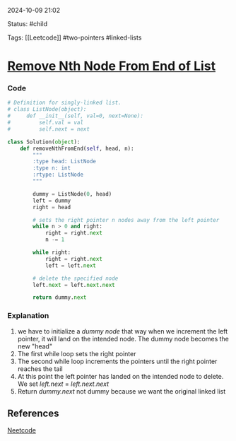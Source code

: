 
2024-10-09  21:02

Status: #child 

Tags: [[Leetcode]] #two-pointers #linked-lists 

# [Remove Nth Node From End of List](https://leetcode.com/problems/remove-nth-node-from-end-of-list/)

### Code

```python
# Definition for singly-linked list.
# class ListNode(object):
#     def __init__(self, val=0, next=None):
#         self.val = val
#         self.next = next

class Solution(object):
    def removeNthFromEnd(self, head, n):
        """
        :type head: ListNode
        :type n: int
        :rtype: ListNode
        """

        dummy = ListNode(0, head)
        left = dummy
        right = head

		# sets the right pointer n nodes away from the left pointer
        while n > 0 and right:
            right = right.next
            n -= 1

        while right:
            right = right.next
            left = left.next

		# delete the specified node
        left.next = left.next.next

        return dummy.next
```

### Explanation
1. we have to initialize a *dummy node* that way when we increment the left pointer, it will land on the intended node. The dummy node becomes the new "head"
2. The first while loop sets the right pointer
3. The second while loop increments the pointers until the right pointer reaches the tail
4. At this point the left pointer has landed on the intended node to delete. We set *left.next* = *left.next.next*
5. Return *dummy.next* not dummy because we want the original linked list
## References
[Neetcode](https://leetcode.com/problems/remove-nth-node-from-end-of-list/submissions/1417644681/)

